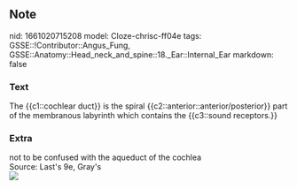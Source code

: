 ## Note
nid: 1661020715208
model: Cloze-chrisc-ff04e
tags: GSSE::!Contributor::Angus_Fung, GSSE::Anatomy::Head_neck_and_spine::18._Ear::Internal_Ear
markdown: false

### Text
The {{c1::cochlear duct}} is the spiral {{c2::anterior::anterior/posterior}} part of the membranous labyrinth which contains the {{c3::sound receptors.}}

### Extra
<div>
  not to be confused with the aqueduct of the cochlea
</div>Source: Last's 9e, Gray's
<div><img src=
"paste-36c83bf4688abf83dcf14919fbab0475b4a103b8.jpg"></div>
